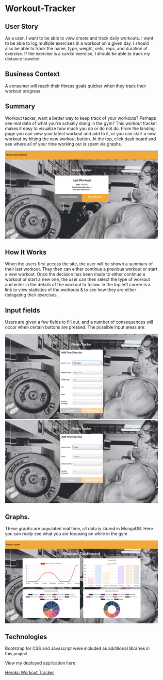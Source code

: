 # Workout-Tracker

## User Story

As a user, I want to be able to view create and track daily workouts. I want to be able to log multiple exercises in a workout on a given day. I should also be able to track the name, type, weight, sets, reps, and duration of exercise. If the exercise is a cardio exercise, I should be able to track my distance traveled.

## Business Context
A consumer will reach their fitness goals quicker when they track their workout progress.


## Summary
Workout tacker, want a better way to keep track of your workouts? Perhaps see real data of what you're actually doing in the gym? This workout tracker makes it easy to visualize how much you do or do not do. From the landing page you can view your latest workout and add to it, or you can start a new workout by hitting the new workout button. At the top, click dash board and see where all of your time working out is spent via graphs.

<img src="./assets/img/tracker.jpg" alt="Screenshot"/>

## How It Works
When the users first access the site, the user will be shown a summary of their last workout. They then can either continue a previous workout or start a new workout. Once the decision has been made to either continue a workout or start a new one, the user can then select the type of workout and enter in the details of the workout to follow. In the top left corner is a link to view statistics of the workouts & to see how they are either delegating their exercises. 

## Input fields
Users are given a few fields to fill out, and a number of consequences will occur when certain buttons are pressed. The possible input areas are:

<img src="./assets/img/resistance.jpg" alt="Screenshot"/>

<img src="./assets/img/cardio.jpg" alt="Screenshot"/>

## Graphs.
These graphs are pupulated real time, all data is stored in MongoDB. Here you can really see what you are focusing on while in the gym.

<img src="./assets/img/workoutdash.jpg" alt="Screenshot"/>

## Technologies

Bootstrap for CSS and Javascript were included as additional libraries in this project.


View my deployed application here:

<a href="https://secure-retreat-62883.herokuapp.com/?id=5e52989c5665690017b4c913">Heroku Workout Tracker</a>
